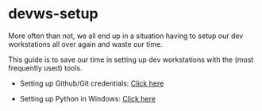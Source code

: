 # devws-setup

More often than not, we all end up in a situation having to setup our dev workstations all over again and waste our time.

This guide is to save our time in setting up dev workstations with the (most frequently used) tools.


* Setting up Github/Git credentials: [Click here](Github/README.md)

* Setting up Python in Windows: [Click here](Python/README.md)
